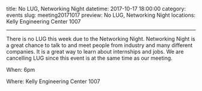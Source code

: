 title: No LUG, Networking Night
datetime: 2017-10-17 18:00:00
category: events
slug: meeting20171017
preview: No LUG, Networking Night
locations: Kelly Engineering Center 1007

---

There is no LUG this week due to the Networking Night. Networking Night is a great
chance to talk to and meet people from industry and many different companies. It is 
a great way to learn about internships and jobs. We are cancelling LUG since this 
event is at the same time as our meeting.

When: 6pm

Where: Kelly Engineering Center 1007
